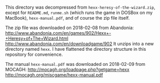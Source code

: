 This directory was decompressed from `hexx-heresy-of-the-wizard.zip`,
except for `README.md`, `runme.sh` (which runs the game in DOSBox
on my MacBook), `hexx-manual.pdf`, and of course the zip file itself.

The zip file was downloaded on 2018-02-08 from Abandonia:
http://www.abandonia.com/en/games/902/Hexx+-+Heresy+of+The+Wizard.html
http://www.abandonia.com/en/downloadgame/902
It unzips into a new directory named `hexx`. I have flattened
the directory structure in this repository for convenience.

The manual `hexx-manual.pdf` was downloaded on 2018-02-09 from MOCAGH:
http://mocagh.org/loadpage.php?getgame=hexx
http://mocagh.org/miscgame/hexx-manual.pdf
